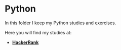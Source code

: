 # Python

In this folder I keep my Python studies and exercises.

Here you will find my studies at:

* **[HackerRank](https://github.com/kayckdelfino/public_knowledge_base/tree/main/Python/HackerRank)**